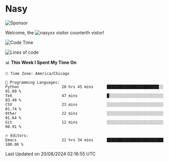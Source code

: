 # Nasy

<!--
<p align="center">
<img height="200" src="https://github-readme-stats.vercel.app/api?username=nasyxx&count_private=true&show_icons=true&theme=dracula&include_all_commits=true"/>
<img height="200" src="https://github-readme-stats.vercel.app/api/top-langs/?username=nasyxx&theme=dracula&hide=html,jupyter+notebook&count_private=true&show_icons=true"/>
</p>

  
----------------
-->

![Sponsor](https://img.shields.io/static/v1.svg?label=Sponsor&message=%E2%9D%A4&logo=GitHub&style=flat&color=pink)
 
Welcome, the ![nasyxx visitor counter](https://count.getloli.com/get/@nasyxx?theme=rule34)th vistor!
 
<!--START_SECTION:waka-->
![Code Time](http://img.shields.io/badge/Code%20Time-4%2C589%20hrs%207%20mins-blue)

![Lines of code](https://img.shields.io/badge/From%20Hello%20World%20I%27ve%20Written-6.4%20million%20lines%20of%20code-blue)

📊 **This Week I Spent My Time On** 

```text
🕑︎ Time Zone: America/Chicago

💬 Programming Languages: 
Python                   20 hrs 45 mins      ███████████████████████░░   91.89 % 
TeX                      47 mins             █░░░░░░░░░░░░░░░░░░░░░░░░   03.49 % 
CSV                      23 mins             ░░░░░░░░░░░░░░░░░░░░░░░░░   01.74 % 
Other                    22 mins             ░░░░░░░░░░░░░░░░░░░░░░░░░   01.64 % 
Git                      12 mins             ░░░░░░░░░░░░░░░░░░░░░░░░░   00.91 % 

🔥 Editors: 
Emacs                    22 hrs 34 mins      █████████████████████████   100.00 % 
```


 Last Updated on 20/08/2024 02:16:55 UTC
<!--END_SECTION:waka-->

<!-- ![visitors](https://visitor-badge.laobi.icu/badge?page_id=nasyxx.nasyxx) -->
